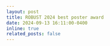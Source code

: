 ```yaml
---
layout: post
title: ROBUST 2024 best poster award
date: 2024-09-13 16:11:00-0400
inline: true
related_posts: false
---
```


